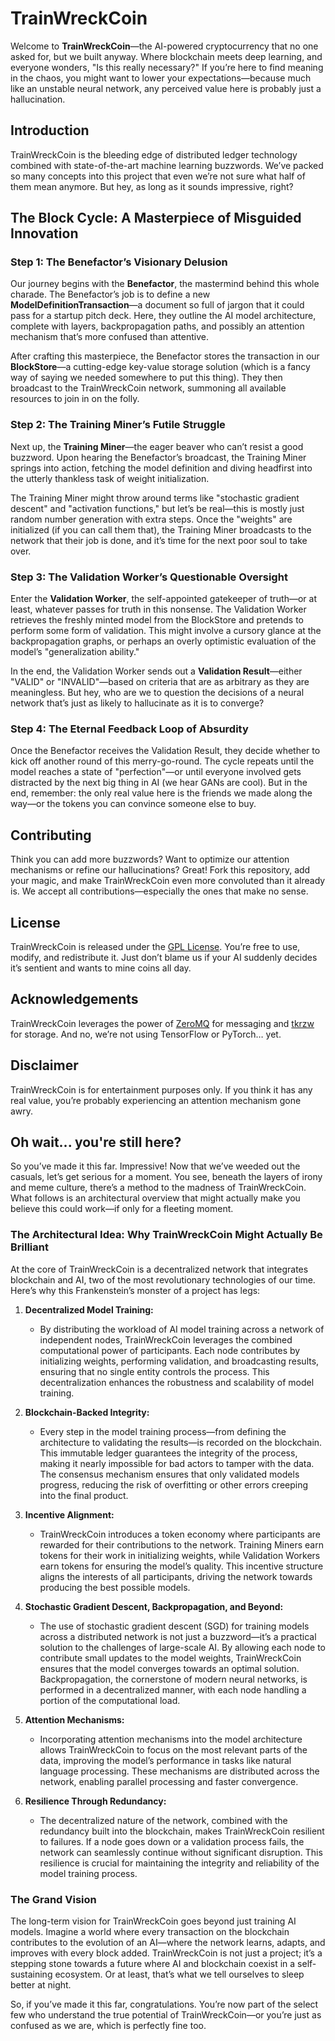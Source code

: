 # TrainWreckCoin

Welcome to **TrainWreckCoin**—the AI-powered cryptocurrency that no one asked for, but we built anyway. Where blockchain meets deep learning, and everyone wonders, "Is this really necessary?" If you’re here to find meaning in the chaos, you might want to lower your expectations—because much like an unstable neural network, any perceived value here is probably just a hallucination.

## Introduction

TrainWreckCoin is the bleeding edge of distributed ledger technology combined with state-of-the-art machine learning buzzwords. We’ve packed so many concepts into this project that even we’re not sure what half of them mean anymore. But hey, as long as it sounds impressive, right?

## The Block Cycle: A Masterpiece of Misguided Innovation

### Step 1: The Benefactor’s Visionary Delusion
Our journey begins with the **Benefactor**, the mastermind behind this whole charade. The Benefactor’s job is to define a new **ModelDefinitionTransaction**—a document so full of jargon that it could pass for a startup pitch deck. Here, they outline the AI model architecture, complete with layers, backpropagation paths, and possibly an attention mechanism that’s more confused than attentive.

After crafting this masterpiece, the Benefactor stores the transaction in our **BlockStore**—a cutting-edge key-value storage solution (which is a fancy way of saying we needed somewhere to put this thing). They then broadcast to the TrainWreckCoin network, summoning all available resources to join in on the folly.

### Step 2: The Training Miner’s Futile Struggle
Next up, the **Training Miner**—the eager beaver who can’t resist a good buzzword. Upon hearing the Benefactor’s broadcast, the Training Miner springs into action, fetching the model definition and diving headfirst into the utterly thankless task of weight initialization.

The Training Miner might throw around terms like "stochastic gradient descent" and "activation functions," but let’s be real—this is mostly just random number generation with extra steps. Once the "weights" are initialized (if you can call them that), the Training Miner broadcasts to the network that their job is done, and it’s time for the next poor soul to take over.

### Step 3: The Validation Worker’s Questionable Oversight
Enter the **Validation Worker**, the self-appointed gatekeeper of truth—or at least, whatever passes for truth in this nonsense. The Validation Worker retrieves the freshly minted model from the BlockStore and pretends to perform some form of validation. This might involve a cursory glance at the backpropagation graphs, or perhaps an overly optimistic evaluation of the model’s "generalization ability."

In the end, the Validation Worker sends out a **Validation Result**—either "VALID" or "INVALID"—based on criteria that are as arbitrary as they are meaningless. But hey, who are we to question the decisions of a neural network that’s just as likely to hallucinate as it is to converge?

### Step 4: The Eternal Feedback Loop of Absurdity
Once the Benefactor receives the Validation Result, they decide whether to kick off another round of this merry-go-round. The cycle repeats until the model reaches a state of "perfection"—or until everyone involved gets distracted by the next big thing in AI (we hear GANs are cool). But in the end, remember: the only real value here is the friends we made along the way—or the tokens you can convince someone else to buy.

## Contributing
Think you can add more buzzwords? Want to optimize our attention mechanisms or refine our hallucinations? Great! Fork this repository, add your magic, and make TrainWreckCoin even more convoluted than it already is. We accept all contributions—especially the ones that make no sense.

## License
TrainWreckCoin is released under the [GPL License](LICENSE). You’re free to use, modify, and redistribute it. Just don’t blame us if your AI suddenly decides it’s sentient and wants to mine coins all day.

## Acknowledgements

TrainWreckCoin leverages the power of [ZeroMQ](https://zeromq.org/) for messaging and [tkrzw](https://github.com/estraier/tkrzw) for storage. And no, we’re not using TensorFlow or PyTorch… yet.

## Disclaimer
TrainWreckCoin is for entertainment purposes only. If you think it has any real value, you’re probably experiencing an attention mechanism gone awry.


## Oh wait... you're still here?

So you’ve made it this far. Impressive! Now that we’ve weeded out the casuals, let’s get serious for a moment. You see, beneath the layers of irony and meme culture, there’s a method to the madness of TrainWreckCoin. What follows is an architectural overview that might actually make you believe this could work—if only for a fleeting moment.

### The Architectural Idea: Why TrainWreckCoin Might Actually Be Brilliant

At the core of TrainWreckCoin is a decentralized network that integrates blockchain and AI, two of the most revolutionary technologies of our time. Here’s why this Frankenstein’s monster of a project has legs:

1. **Decentralized Model Training:**
   - By distributing the workload of AI model training across a network of independent nodes, TrainWreckCoin leverages the combined computational power of participants. Each node contributes by initializing weights, performing validation, and broadcasting results, ensuring that no single entity controls the process. This decentralization enhances the robustness and scalability of model training.

2. **Blockchain-Backed Integrity:**
   - Every step in the model training process—from defining the architecture to validating the results—is recorded on the blockchain. This immutable ledger guarantees the integrity of the process, making it nearly impossible for bad actors to tamper with the data. The consensus mechanism ensures that only validated models progress, reducing the risk of overfitting or other errors creeping into the final product.

3. **Incentive Alignment:**
   - TrainWreckCoin introduces a token economy where participants are rewarded for their contributions to the network. Training Miners earn tokens for their work in initializing weights, while Validation Workers earn tokens for ensuring the model’s quality. This incentive structure aligns the interests of all participants, driving the network towards producing the best possible models.

4. **Stochastic Gradient Descent, Backpropagation, and Beyond:**
   - The use of stochastic gradient descent (SGD) for training models across a distributed network is not just a buzzword—it’s a practical solution to the challenges of large-scale AI. By allowing each node to contribute small updates to the model weights, TrainWreckCoin ensures that the model converges towards an optimal solution. Backpropagation, the cornerstone of modern neural networks, is performed in a decentralized manner, with each node handling a portion of the computational load.

5. **Attention Mechanisms:**
   - Incorporating attention mechanisms into the model architecture allows TrainWreckCoin to focus on the most relevant parts of the data, improving the model’s performance in tasks like natural language processing. These mechanisms are distributed across the network, enabling parallel processing and faster convergence.

6. **Resilience Through Redundancy:**
   - The decentralized nature of the network, combined with the redundancy built into the blockchain, makes TrainWreckCoin resilient to failures. If a node goes down or a validation process fails, the network can seamlessly continue without significant disruption. This resilience is crucial for maintaining the integrity and reliability of the model training process.

### The Grand Vision

The long-term vision for TrainWreckCoin goes beyond just training AI models. Imagine a world where every transaction on the blockchain contributes to the evolution of an AI—where the network learns, adapts, and improves with every block added. TrainWreckCoin is not just a project; it’s a stepping stone towards a future where AI and blockchain coexist in a self-sustaining ecosystem. Or at least, that’s what we tell ourselves to sleep better at night.

So, if you’ve made it this far, congratulations. You’re now part of the select few who understand the true potential of TrainWreckCoin—or you’re just as confused as we are, which is perfectly fine too.


